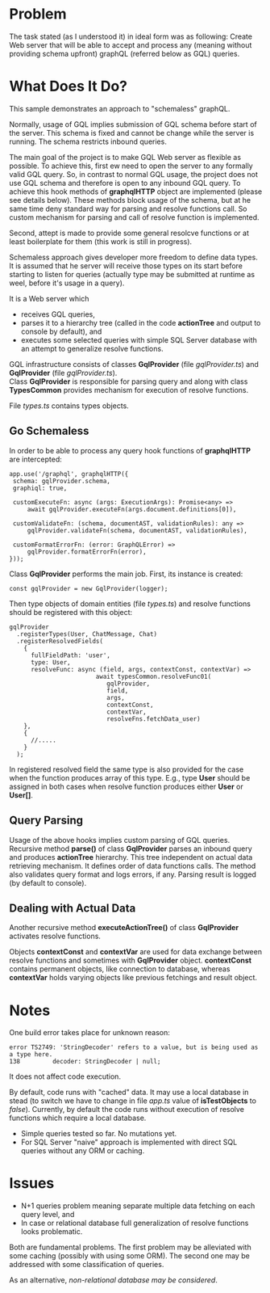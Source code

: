 # Problem

The task stated (as I understood it) in ideal form was as following:
Create Web server that will be able to accept and process any (meaning without providing schema upfront) graphQL (referred below as GQL) queries. 

# What Does It Do?

This sample demonstrates an approach to "schemaless" graphQL.

Normally, usage of GQL implies submission of GQL schema before start of the server.
This schema is fixed and cannot be change while the server is running.
The schema restricts inbound queries.

The main goal of the project is to make GQL Web server as flexible as possible.
To achieve this, first ew need to open the server to any formally valid GQL query.
So, in contrast to normal GQL usage, the project does not use GQL schema and therefore is open to any inbound GQL query.
To achieve this hook methods of **graphqlHTTP** object are implemented (please see details below).
These methods block usage of the schema, but at he same time deny standard way for parsing and resolve functions call.
So custom mechanism for parsing and call of resolve function is implemented.

Second, attept is made to provide some general resolcve functions or at least boilerplate for them (this work is still in progress).

Schemaless approach gives developer more freedom to define data types.
It is assumed that he server will receive those types on its start before starting to listen for queries 
(actually type may be submitted at runtime as weel, before it's usage in a query).

It is a Web server which
- receives GQL queries,
- parses it to a hierarchy tree (called in the code **actionTree** and output to console by default), and
- executes some selected queries with simple SQL Server database with an attempt to generalize resolve functions.

GQL infrastructure consists of classes **GqlProvider** (file *gqlProvider.ts*) and **GqlProvider** (file *gqlProvider.ts*).   
Class **GqlProvider** is responsible for parsing query and along with class **TypesCommon** 
provides mechanism for execution of resolve functions.

File *types.ts* contains types objects.

## Go Schemaless

In order to be able to process any query hook functions of **graphqlHTTP** are intercepted:  
 
	app.use('/graphql', graphqlHTTP({
	 schema: gqlProvider.schema,
	 graphiql: true,

	 customExecuteFn: async (args: ExecutionArgs): Promise<any> =>
		 await gqlProvider.executeFn(args.document.definitions[0]),

	 customValidateFn: (schema, documentAST, validationRules): any =>
		 gqlProvider.validateFn(schema, documentAST, validationRules),

	 customFormatErrorFn: (error: GraphQLError) =>
		 gqlProvider.formatErrorFn(error),
	})); 
	
Class **GqlProvider** performs the main job.
First, its instance is created:
	
	const gqlProvider = new GqlProvider(logger);

Then type objects of domain entities (file *types.ts*) and resolve functions should be registered with this object:

	gqlProvider
      .registerTypes(User, ChatMessage, Chat)
      .registerResolvedFields(
		{
		  fullFieldPath: 'user',
		  type: User,
		  resolveFunc: async (field, args, contextConst, contextVar) =>
                            await typesCommon.resolveFunc01(
                               gqlProvider, 
                               field, 
                               args, 
                               contextConst, 
                               contextVar,
                               resolveFns.fetchData_user)
		},
		{
		  //.....
		}
	  );
		
In registered resolved field the same type is also provided for the case when the function produces array of this type.
E.g., type **User** should be assigned in both cases when resolve function produces either **User** or **User[]**. 
		
## Query Parsing

Usage of the above hooks implies custom parsing of GQL queries.
Recursive method **parse()** of class **GqlProvider** parses an inbound query and produces **actionTree** hierarchy.
This tree independent on actual data retrieving mechanism.
It defines order of data functions calls.
The method also validates query format and logs errors, if any.
Parsing result is logged (by default to console).

## Dealing with Actual Data

Another recursive method **executeActionTree()** of class **GqlProvider** activates resolve functions.

Objects **contextConst** and **contextVar** are used for data exchange between resolve functions and sometimes with 
**GqlProvider** object.
**contextConst** contains permanent objects, like connection to database, whereas
**contextVar** holds varying objects like previous fetchings and result object. 

# Notes

One build error takes place for unknown reason:
    
    error TS2749: 'StringDecoder' refers to a value, but is being used as a type here.
    138         decoder: StringDecoder | null;

It does not affect code execution.

By default, code runs with "cached" data.
It may use a local database in stead (to switch we have to change in file *app.ts* value of **isTestObjects** to *false*).
Currently, by default the code runs without execution of resolve functions which require a local database.

- Simple queries tested so far. No mutations yet.
- For SQL Server "naive" approach is implemented with direct SQL queries without any ORM or caching.

# Issues

- N+1 queries problem meaning separate multiple data fetching on each query level, and
- In case or relational database full generalization of resolve functions looks problematic.

Both are fundamental problems. 
The first problem may be alleviated with some caching (possibly with using some ORM).
The second one may be addressed with some classification of queries.

As an alternative, *non-relational database may be considered*.

